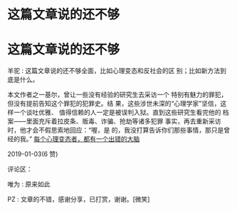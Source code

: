# 这篇文章说的还不够

# 这篇文章说的还不够

羊驼 : 这篇文章说的还不够全面，比如心理变态和反社会的区 别；比如新方法到底是什么。

本文作者之一基尔，曾让一些没有经验的研究生去采访一个 特别有魅力的罪犯，但没有提前告知这个罪犯的犯罪史。结 果，这些涉世未深的“心理学家”坚信，这样一个谈吐优雅、 值得信赖的人一定是被误判入狱。直到这些研究生看完他的 档案——里面充斥着拉皮条、贩毒、诈骗、抢劫等诸多犯罪 事实，再去重新采访时，他才会不假思索地回应：“喔，是 的，我没打算告诉你们那些事情，那只是曾经的我。” [每个心理变态者，都有一个出错的大脑](https://mp.weixin.qq.com/s/4hs2pXr4_jGpAiY-jVsMig)

2019-01-03(6 赞)

评论区：

唯为 : 原来如此

PZ : 文章的不错，感谢分享，已打赏，谢谢。[微笑]